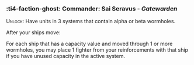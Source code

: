 ### :ti4-faction-ghost: **Commander**: Sai Seravus - _Gatewarden_

<span style="font-variant:small-caps;">Unlock</span>: Have units in 3 systems that contain alpha or beta wormholes.

After your ships move:

For each ship that has a capacity value and moved through 1 or more wormholes, you may place 1 fighter from your reinforcements with that ship if you have unused capacity in the active system.
